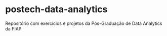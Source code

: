 # postech-data-analytics
Repositório com exercícios e projetos da Pós-Graduação de Data Analytics da FIAP
